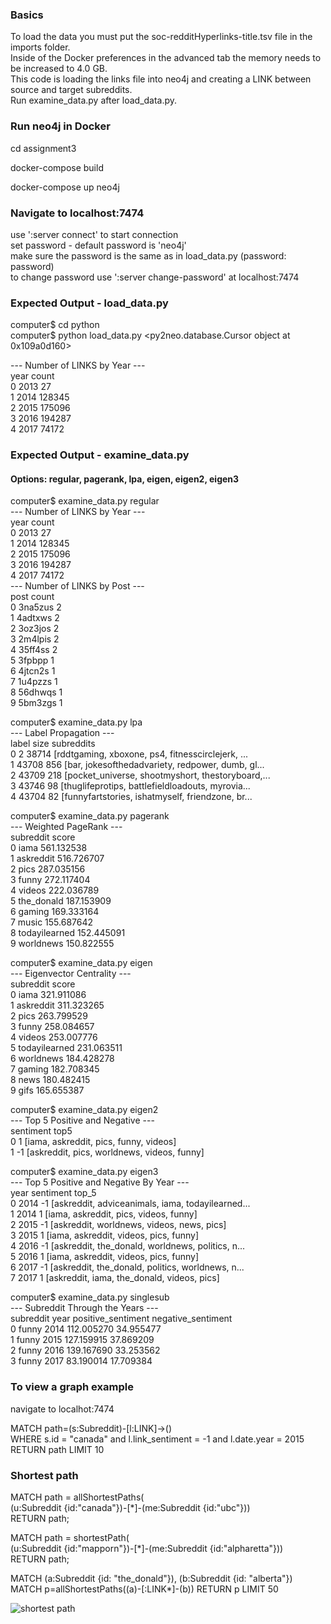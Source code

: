 
### Basics  

To load the data you must put the soc-redditHyperlinks-title.tsv file in the imports folder.  
Inside of the Docker preferences in the advanced tab the memory needs to be increased to 4.0 GB.  
This code is loading the links file into neo4j and creating a LINK between source and target subreddits.   
Run examine_data.py after load_data.py.   

### Run neo4j in Docker   

cd assignment3  

docker-compose build  

docker-compose up neo4j  
  
### Navigate to localhost:7474 

use ':server connect' to start connection  
set password - default password is 'neo4j'  
make sure the password is the same as in load_data.py (password: password)  
to change password use ':server change-password' at localhost:7474  
  
### Expected Output - load_data.py

computer$ cd python  
computer$ python load_data.py 
<py2neo.database.Cursor object at 0x109a0d160>  

--- Number of LINKS by Year ---  
   year   count  
0  2013      27  
1  2014  128345  
2  2015  175096  
3  2016  194287  
4  2017   74172  

### Expected Output - examine_data.py  
#### Options: regular, pagerank, lpa, eigen, eigen2, eigen3

computer$ examine_data.py regular  
--- Number of LINKS by Year ---  
   year   count  
0  2013      27  
1  2014  128345  
2  2015  175096  
3  2016  194287  
4  2017   74172  
--- Number of LINKS by Post ---  
      post  count  
0  3na5zus      2  
1  4adtxws      2  
2  3oz3jos      2  
3  2m4lpis      2  
4  35ff4ss      2  
5   3fpbpp      1  
6  4jtcn2s      1  
7  1u4pzzs      1  
8  56dhwqs      1  
9  5bm3zgs      1  

computer$ examine_data.py lpa  
--- Label Propagation ---  
   label   size                                         subreddits  
0      2  38714  [rddtgaming, xboxone, ps4, fitnesscirclejerk, ...  
1  43708    856  [bar, jokesofthedadvariety, redpower, dumb, gl...  
2  43709    218  [pocket_universe, shootmyshort, thestoryboard,...  
3  43746     98  [thuglifeprotips, battlefieldloadouts, myrovia...  
4  43704     82  [funnyfartstories, ishatmyself, friendzone, br...  

computer$ examine_data.py pagerank  
--- Weighted PageRank ---  
       subreddit       score  
0           iama  561.132538  
1      askreddit  516.726707  
2           pics  287.035156  
3          funny  272.117404  
4         videos  222.036789  
5     the_donald  187.153909  
6         gaming  169.333164  
7          music  155.687642  
8  todayilearned  152.445091  
9      worldnews  150.822555  

computer$ examine_data.py eigen  
--- Eigenvector Centrality ---  
subreddit score  
0 iama 321.911086  
1 askreddit 311.323265  
2 pics 263.799529  
3 funny 258.084657  
4 videos 253.007776  
5 todayilearned 231.063511  
6 worldnews 184.428278  
7 gaming 182.708345  
8 news 180.482415  
9 gifs 165.655387  

computer$ examine_data.py eigen2  
--- Top 5 Positive and Negative ---  
   sentiment                                         top5  
0          1       [iama, askreddit, pics, funny, videos]  
1         -1  [askreddit, pics, worldnews, videos, funny]  

computer$ examine_data.py eigen3  
--- Top 5 Positive and Negative By Year ---   
   year  sentiment                                              top_5  
0  2014         -1  [askreddit, adviceanimals, iama, todayilearned...  
1  2014          1             [iama, askreddit, pics, videos, funny]  
2  2015         -1         [askreddit, worldnews, videos, news, pics]  
3  2015          1             [iama, askreddit, videos, pics, funny]  
4  2016         -1  [askreddit, the_donald, worldnews, politics, n...  
5  2016          1             [iama, askreddit, videos, pics, funny]  
6  2017         -1  [askreddit, the_donald, politics, worldnews, n...  
7  2017          1        [askreddit, iama, the_donald, videos, pics]  

computer$ examine_data.py singlesub  
--- Subreddit Through the Years ---  
  subreddit  year  positive_sentiment  negative_sentiment  
0     funny  2014          112.005270           34.955477  
1     funny  2015          127.159915           37.869209  
2     funny  2016          139.167690           33.253562  
3     funny  2017           83.190014           17.709384  

### To view a graph example  

navigate to localhot:7474  

MATCH path=(s:Subreddit)-[l:LINK]->()  
WHERE s.id = "canada" and l.link_sentiment = -1 and l.date.year = 2015  
RETURN path LIMIT 10  

### Shortest path  

MATCH path = allShortestPaths(  
     (u:Subreddit {id:"canada"})-[*]-(me:Subreddit {id:"ubc"}))  
RETURN path;  
  
MATCH path = shortestPath(  
     (u:Subreddit {id:"mapporn"})-[*]-(me:Subreddit {id:"alpharetta"}))  
RETURN path;  

MATCH (a:Subreddit {id: "the_donald"}), (b:Subreddit {id: "alberta"})
MATCH p=allShortestPaths((a)-[:LINK*]-(b))
RETURN p LIMIT 50

![shortest path](trump_alberta_sp.png)